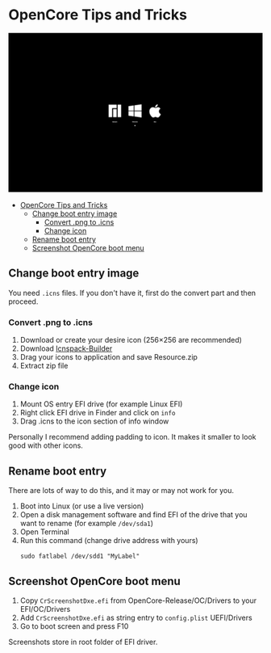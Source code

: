 # OpenCore Tips and Tricks

![](../_images/hackintosh/opencore-boot.png)

- [OpenCore Tips and Tricks](#opencore-tips-and-tricks)
  - [Change boot entry image](#change-boot-entry-image)
    - [Convert .png to .icns](#convert-png-to-icns)
    - [Change icon](#change-icon)
  - [Rename boot entry](#rename-boot-entry)
  - [Screenshot OpenCore boot menu](#screenshot-opencore-boot-menu)

## Change boot entry image

You need `.icns` files. If you don't have it, first do the convert part and then proceed.

### Convert .png to .icns
1. Download or create your desire icon (256×256 are recommended)
2. Download [Icnspack-Builder](https://github.com/chris1111/Icnspack-Builder)
3. Drag your icons to application and save Resource.zip
4. Extract zip file

### Change icon
1. Mount OS entry EFI drive (for example Linux EFI)
2. Right click EFI drive in Finder and click on `info`
3. Drag .icns to the icon section of info window

Personally I recommend adding padding to icon. It makes it smaller to look good with other icons.

## Rename boot entry
There are lots of way to do this, and it may or may not work for you.

1. Boot into Linux (or use a live version)
2. Open a disk management software and find EFI of the drive that you want to rename (for example `/dev/sda1`)
3. Open Terminal
4. Run this command (change drive address with yours)
    ```
    sudo fatlabel /dev/sdd1 "MyLabel"
    ```


## Screenshot OpenCore boot menu

1. Copy `CrScreenshotDxe.efi` from OpenCore-Release/OC/Drivers to your EFI/OC/Drivers
2. Add `CrScreenshotDxe.efi` as string entry to `config.plist` UEFI/Drivers
3. Go to boot screen and press F10

Screenshots store in root folder of EFI driver.